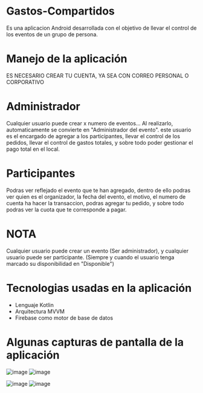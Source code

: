 # Gastos-Compartidos
Es una aplicacion Android desarrollada con el objetivo de llevar el control de los eventos de un grupo de persona.

# Manejo de la aplicación
ES NECESARIO CREAR TU CUENTA, YA SEA CON CORREO PERSONAL O CORPORATIVO

# Administrador
Cualquier usuario puede crear x numero de eventos... Al realizarlo, automaticamente se convierte en "Administrador del evento".
este usuario es el encargado de agregar a los participantes, llevar el control de los pedidos, llevar el control de gastos totales, y sobre todo poder gestionar el pago total en el local.

# Participantes
Podras ver reflejado el evento que te han agregado, dentro de ello podras ver quien es el organizador, la fecha del evento, el motivo, el numero de cuenta ha hacer la transaccion, 
podras agregar tu pedido, y sobre todo podras ver la cuota que te corresponde a pagar.

# NOTA
Cualquier usuario puede crear un evento (Ser administrador), y cualquier usuario puede ser participante. (Siempre y cuando el usuario tenga marcado su disponibilidad en "Disponible")


# Tecnologias usadas en la aplicación
- Lenguaje Kotlin
- Arquitectura MVVM
- Firebase como motor de base de datos 

# Algunas capturas de pantalla de la aplicación

![image](https://github.com/jey1322/Gastos-Compartidos/assets/44885614/616c0021-a44d-4b9a-b53b-ed518adb99a7)    ![image](https://github.com/jey1322/Gastos-Compartidos/assets/44885614/985aaabe-b435-4654-9843-f63fb85968cd)

![image](https://github.com/jey1322/Gastos-Compartidos/assets/44885614/0c280d9e-1188-4855-ad7e-1d1dc0750a5f)    ![image](https://github.com/jey1322/Gastos-Compartidos/assets/44885614/77c4e229-9ce5-475e-bc5b-a6aa6cd08424)




